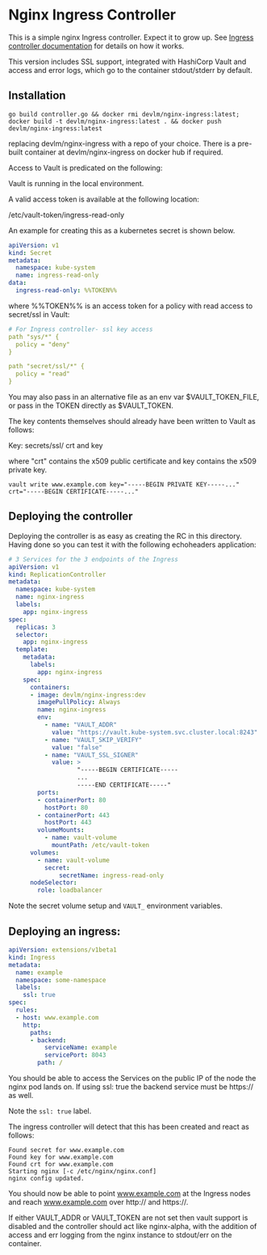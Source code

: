 # Nginx Ingress Controller

This is a simple nginx Ingress controller. Expect it to grow up. See [Ingress controller documentation](../README.md) for details on how it works.

This version includes SSL support, integrated with HashiCorp Vault and access and error logs, which go to the container stdout/stderr by default.

## Installation

```
go build controller.go && docker rmi devlm/nginx-ingress:latest; docker build -t devlm/nginx-ingress:latest . && docker push devlm/nginx-ingress:latest
```

replacing devlm/nginx-ingress with a repo of your choice. There is a pre-built container at devlm/nginx-ingress on docker hub if required.

Access to Vault is predicated on the following:

Vault is running in the local environment.

A valid access token is available at the following location:

/etc/vault-token/ingress-read-only

An example for creating this as a kubernetes secret is shown below.

```yaml
apiVersion: v1
kind: Secret
metadata:
  namespace: kube-system
  name: ingress-read-only
data:
  ingress-read-only: %%TOKEN%%
```

where %%TOKEN%% is an access token for a policy with read access to secret/ssl in Vault:

```yaml
# For Ingress controller- ssl key access
path "sys/*" {
  policy = "deny"
}

path "secret/ssl/*" {
  policy = "read"
}
```
You may also pass in an alternative file as an env var $VAULT_TOKEN_FILE, or pass in the TOKEN directly as $VAULT_TOKEN.

The key contents themselves should already have been written to Vault as follows:

Key: secrets/ssl/<hostname> crt and key

where "crt" contains the x509 public certificate and key contains the x509 private key.

```
vault write www.example.com key="-----BEGIN PRIVATE KEY-----..." crt="-----BEGIN CERTIFICATE-----..."
```

## Deploying the controller

Deploying the controller is as easy as creating the RC in this directory. Having done so you can test it with the following echoheaders application:

```yaml
# 3 Services for the 3 endpoints of the Ingress
apiVersion: v1
kind: ReplicationController
metadata:
  namespace: kube-system
  name: nginx-ingress
  labels:
    app: nginx-ingress
spec:
  replicas: 3
  selector:
    app: nginx-ingress
  template:
    metadata:
      labels:
        app: nginx-ingress
    spec:
      containers:
      - image: devlm/nginx-ingress:dev
        imagePullPolicy: Always
        name: nginx-ingress
        env:
          - name: "VAULT_ADDR"
            value: "https://vault.kube-system.svc.cluster.local:8243"
          - name: "VAULT_SKIP_VERIFY"
            value: "false"
          - name: "VAULT_SSL_SIGNER"
            value: >
                   "-----BEGIN CERTIFICATE-----
                   ...
                   -----END CERTIFICATE-----"
        ports:
        - containerPort: 80
          hostPort: 80
        - containerPort: 443
          hostPort: 443
        volumeMounts:
          - name: vault-volume
            mountPath: /etc/vault-token
      volumes:
        - name: vault-volume
          secret:
              secretName: ingress-read-only
      nodeSelector:
        role: loadbalancer
```

Note the secret volume setup and `VAULT_` environment variables.

## Deploying an ingress:

```yaml
apiVersion: extensions/v1beta1
kind: Ingress
metadata:
  name: example
  namespace: some-namespace
  labels:
    ssl: true
spec:
  rules:
  - host: www.example.com
    http:
      paths:
      - backend:
          serviceName: example
          servicePort: 8043
        path: /
```
You should be able to access the Services on the public IP of the node the nginx pod lands on. If using ssl: true the backend service must be https:// as well.

Note the `ssl: true` label.

The ingress controller will detect that this has been created and react as follows:

```
Found secret for www.example.com
Found key for www.example.com
Found crt for www.example.com
Starting nginx [-c /etc/nginx/nginx.conf]
nginx config updated.
```

You should now be able to point www.example.com at the Ingress nodes and reach www.example.com over http:// and https://.

If either VAULT_ADDR or VAULT_TOKEN are not set then vault support is disabled and the controller should act like nginx-alpha, with the addition of access and err logging from the nginx instance to stdout/err on the container.